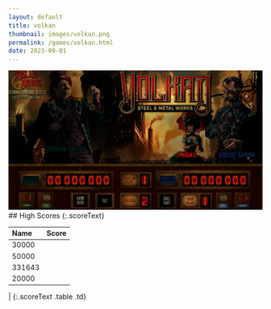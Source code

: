 ```yaml
---
layout: default
title: volkan
thumbnail: images/volkan.png
permalink: /games/volkan.html
date: 2023-09-01
---
```


<img src="../images/volkan.png" class="gameThumbnail img-fluid mx-auto align-middle">
## High Scores 
{:.scoreText}

| Name | Score | 
| :---- | ----: | 
| 30000 | 
| 50000 | 
| 331643 | 
| 20000 | 
| 
{:.scoreText .table .td}